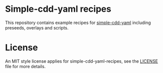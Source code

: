 # Simple-cdd-yaml recipes

This repository contains example recipes for
[simple-cdd-yaml](https://github.com/swvanbuuren/simple-cdd-yaml) including
preseeds, overlays and scripts.

# License

An MIT style license applies for simple-cdd-yaml-recipes, see the
[LICENSE](LICENSE) file for more details.
